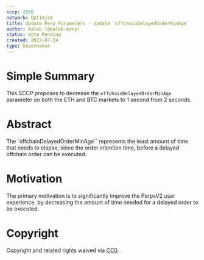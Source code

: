 ```yaml
---
sccp: 2026
network: Optimism
title: Update Perp Parameters - Update `offchainDelayedOrderMinAge`
author: Kaleb (@kaleb-keny)
status: Vote_Pending
created: 2023-07-24
type: Governance
---
```


# Simple Summary

This SCCP proposes to decrease the `offchainDelayedOrderMinAge` parameter on both the ETH and BTC markets to 1 second from 2 seconds.

# Abstract

The `offchainDelayedOrderMinAge`` represents the least amount of time that needs to elapse, since the order intention time, before a delayed offchain order can be executed.

# Motivation

The primary motivation is to significantly improve the PerpsV2 user experience, by decreasing the amount of time needed for a delayed order to be executed.

# Copyright

Copyright and related rights waived via [CC0](https://creativecommons.org/publicdomain/zero/1.0/).
